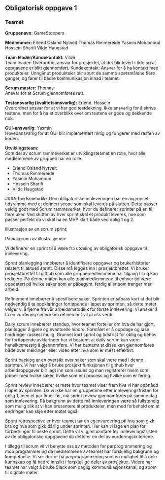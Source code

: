 ## Obligatorisk oppgave 1

### Teamet

**Gruppenavn:** GameStoppers

**Medlemmer:** 	Erlend Osland Nytveit
Thomas Rimmereide
Yasmin Mohamoud
Hossein Sharifi
Vilde Haugstad

**Team leader/Kundekontakt:** Vilde  
Team leader: Overordnet ansvar for prosjektet, at det blir levert i tide og at oppgavene er blitt gjennomført.
Kundekontakt: Ansvar for å ha kontakt med produkteier. Unngår at produkteier blir spurt de samme spørsmålene flere ganger, og fører til bedre kommunikasjon innad i teamet.

**Scrum master:** Thomas  
Ansvar for at Scrum gjennomføres rett.

**Testansvarlig (kvalitetsansvarlig):** Erlend, Hossein  
Overordnet ansvar for at vi har god testdekning. Ikke ansvarlig for å skrive testene, men for å ha et overblikk over om testene er gode og dekkende nok.

**GUI-ansvarlig:** Yasmin  
Hovedansvarlig for at GUI blir implementert riktig og fungerer med resten av koden.

**Utviklingsteam:**  
Som del av scrum rammeverket er utviklingsteamet en rolle, hvor alle medlemmene av gruppen har en rolle.
- Erlend Osland Nytveit
- Thomas Rimmereide
- Yasmin Mohamoud
- Hossein Sharifi
- Vilde Haugstad


###Arbeidsmetodikk
Den obligatoriske innleveringen har en avgrenset tidsramme med et definert scope som skal leveres på slutten. Dette passer veldig godt med Scrum rammeverket, hvor du definerer sprinter på en til flere uker. Ved slutten av hver sprint skal et produkt leveres, noe som passer perfekt da vi skal ha en MVP klart både ved oblig 1 og 2.

Illustrasjon av en scrum sprint:



På bakgrunn av illustrasjonen:

Vi definerer en sprint til å være fra utdeling av obligatorisk oppgave til innlevering.

Sprint planlegging innebærer å identifisere oppgaver og brukerhistorier relatert til aktuell sprint. Disse må legges inn i prosjektbrettet. Vi bruker prosjektbrettet til github som alle gruppemedlemmene har tilgang til og kan redigere. På denne måten kan alle teammedlemmene til enhver tid være oppdatert på hvilke saker som er påbegynt, ferdig eller som trenger mer arbeid.

Refinement innebærer å spesifisere saker. Sprinten er såpass kort at det blir nødvendig å ta oppklaringer fortløpende i løpet av sprinten, så dette møtet velger vi å fjerne fra vår arbeidsmetodikk for første innlevering. Vi ønsker å ta en vurdering senere om refinement vil gi oss verdi.

Daily scrum innebærer standup, hvor teamet forteller om hva de har gjort, planlegger å gjøre og eventuelle hindre. Formålet er å oppdage og løse hindringer raskest mulig. Grunnet kort sprint og tidsfrist for oblig og behov for fortløpende avklaringer har vi bestemt at daily scrum kan være hensiktsmessig å gjennomføre. Vi har bestemt at disse kan gjennomføres både over meldinger eller video etter hva som er mest effektivt.

Sprint backlog er en oversikt over saker som skal være med i denne sprinten. Vi har valgt å bruke prosjekt funksjonen til github hvor arbeidsoppgaver blir lagt inn som issues og man registrerer hvem som jobber med hvilke saker, hvilke som er i prosess og hvilke som er ferdig.

Sprint review innebærer et møte hvor teamet viser frem hva vi har oppnådd i løpet av sprinten. Da vi ikke har en gruppetime etter innleveringsfristen for oblig 1, men et par timer før, må sprint review gjennomføres på samme dag som innlevering. På bakgrunn av dette må innleveringen være så fullstendig som mulig slik at vi kan presentere til produkteier, men med forbehold om at endringer kan skje etter møtet også.

Sprint retrospective er hvor teamet tar en egenvurdering på hva som gikk bra og hva som gikk dårlig under sprinten. Her kan vi lage en plan for forbedringer til neste sprint.  Dette vil vi gjennomføre før innleveringsfristen av de obligatoriske oppgavene da dette er en del av vurderingskriteriene.

I tillegg til scrum vil vi benytte oss av metoden for parprogrammering og mob programmering da medlemmene av teamet har forskjellig bakgrunn og kompetanse. Vi ser derfor på parprogrammering som en mulighet til å dele kunnskap og få bedre innsikt i forskjellige deler av prosjektet. Videre har teamet har valgt å bruke Slack som daglig kommunikasjonskanal, og zoom til digitale møter. 

